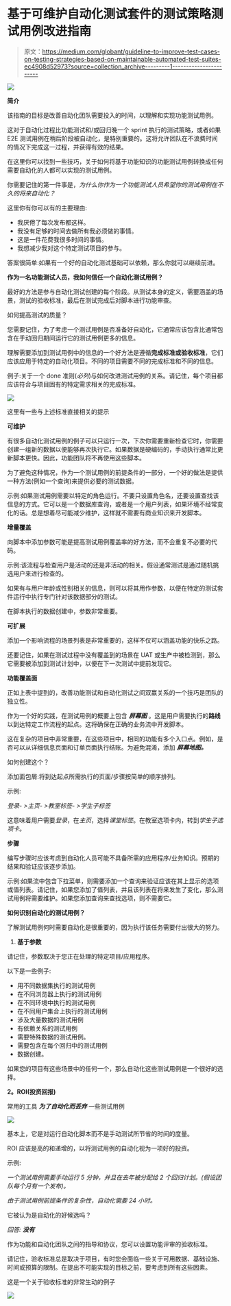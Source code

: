 # 基于可维护自动化测试套件的测试策略测试用例改进指南

> 原文：<https://medium.com/globant/guideline-to-improve-test-cases-on-testing-strategies-based-on-maintainable-automated-test-suites-ec4908d52973?source=collection_archive---------1----------------------->

![](img/eb20b3e40d50e8a6610aeac2bf0884ef.png)

**简介**

该指南的目标是改善自动化团队需要投入的时间，以理解和实现功能测试用例。

这对于自动化过程比功能测试和/或回归晚一个 sprint 执行的测试策略，或者如果 E2E 测试用例在稍后阶段被自动化，是特别重要的。这将允许团队在不浪费时间的情况下完成这一过程，并获得有效的结果。

在这里你可以找到一些技巧，关于如何将基于功能知识的功能测试用例转换成任何需要自动化的人都可以实现的测试用例。

你需要记住的第一件事是，*为什么你作为一个功能测试人员希望你的测试用例在不久的将来自动化？*

这里你有你可以有的主要理由:

*   我厌倦了每次发布都这样。
*   我没有足够的时间去做所有我必须做的事情。
*   这是一件花费我很多时间的事情。
*   我想减少我对这个特定测试项目的参与。

答案很简单:如果有一个好的自动化测试基础可以依赖，那么你就可以继续前进。

**作为一名功能测试人员，我如何信任一个自动化测试用例？**

最好的方法是参与自动化测试创建的每个阶段。从测试本身的定义，需要涵盖的场景，测试的验收标准，最后在测试完成后对脚本进行功能审查。

如何提高测试的质量？

您需要记住，为了考虑一个测试用例是否准备好自动化，它通常应该包含比通常包含在手动回归期间运行它的测试用例更多的信息。

理解需要添加到测试用例中的信息的一个好方法是遵循**完成标准或验收标准**，它们应该应用于特定的自动化项目。不同的项目需要不同的完成标准和不同的信息。

例子:关于一个 done 准则(*必列*)与如何改进测试用例的关系。请记住，每个项目都应该符合与项目固有的特定需求相关的完成标准。

![](img/b83dc7e041c41bc2d70d0703363c0b7e.png)

这里有一些与上述标准直接相关的提示

**可维护**

有很多自动化测试用例的例子可以只运行一次，下次你需要重新检查它时，你需要创建一组新的数据以便能够再次执行它。如果数据是硬编码的，手动执行通常比更新脚本更快。因此，功能团队将不再使用这些脚本。

为了避免这种情况，作为一个测试用例的前提条件的一部分，一个好的做法是提供一种方法(例如一个查询)来提供必要的测试数据。

示例:如果测试用例需要以特定的角色运行。不要只设置角色名，还要设置查找该信息的方式。它可以是一个数据库查询，或者是一个用户列表，如果环境不经常变化的话。总是想着尽可能减少维护，这样就不需要有商业知识来开发脚本。

**增量覆盖**

向脚本中添加参数可能是提高测试用例覆盖率的好方法，而不会重复不必要的代码。

示例:该流程与检查用户是活动的还是非活动的相关。假设通常测试是通过随机挑选用户来进行检查的。

如果有与用户年龄或性别相关的信息，则可以将其用作参数，以便在特定的测试套件运行中执行专门针对该数据部分的测试。

在脚本执行的数据创建中，参数非常重要。

**可扩展**

添加一个影响流程的场景列表是非常重要的，这样不仅可以涵盖功能的快乐之路。

还要记住，如果在测试过程中没有覆盖到的场景在 UAT 或生产中被检测到，那么它需要被添加到测试计划中，以便在下一次测试中提前发现它。

**功能覆盖面**

正如上表中提到的，改善功能测试和自动化测试之间双赢关系的一个技巧是团队的独立性。

作为一个好的实践，在测试用例的概要上包含 ***屏幕图*** 。这是用户需要执行的**路线**以到达特定工作流程的起点。这将确保在正确的业务流中开发脚本。

这在复杂的项目中非常重要，在这些项目中，相同的功能有多个入口点。例如，是否可以从详细信息页面和订单页面执行结账。为避免混淆，添加 ***屏幕地图。***

如何创建这个？

添加面包屑:将到达起点所需执行的页面/步骤按简单的顺序排列。

示例:

*登录- >主页- >教室标签- >学生子标签*

这意味着用户需要*登录*，在*主页*，选择*课堂标签*。在教室选项卡内，转到*学生子选项卡。*

**步骤**

编写步骤时应该考虑到自动化人员可能不具备所需的应用程序/业务知识。预期的结果和验证应该逐步添加。

示例:如果流中包含下拉菜单，则需要添加一个查询来验证应该在其上显示的选项或值列表。请记住，如果您添加了值列表，并且该列表在将来发生了变化，那么测试用例将需要维护。如果您添加查询来查找选项，则不需要它。

**如何识别自动化的测试用例？**

了解测试用例何时需要自动化是很重要的，因为执行该任务需要付出很大的努力。

1.  **基于参数**

请记住，参数取决于您正在处理的特定项目/应用程序。

以下是一些例子:

*   用不同数据集执行的测试用例
*   在不同浏览器上执行的测试用例
*   在不同环境中执行的测试用例
*   在不同用户集合上执行的测试用例
*   涉及大量数据的测试用例
*   有依赖关系的测试用例
*   需要特殊数据的测试用例。
*   需要包含在每个回归中的测试用例
*   数据创建。

如果您的项目有这些场景中的任何一个，那么自动化这些测试用例是一个很好的选择。

**2。ROI(投资回报)**

常用的工具 ***为了自动化而丢弃*** 一些测试用例

![](img/f32a47a2654d107047296fdb23377d57.png)

基本上，它是对运行自动化脚本而不是手动测试所节省的时间的度量。

ROI 应该是高的和递增的，以将测试用例的自动化视为一项好的投资。

示例:

*一个测试用例需要手动运行 5 分钟，并且在去年被分配给 2 个回归计划。(假设团队每个月有一个发布)。*

*由于测试用例前提条件的复杂性，自动化需要 24 小时。*

它被认为是自动化的好候选吗？

*回答:* ***没有***

作为功能和自动化团队之间的指导和协议，您可以设置功能评审的验收标准。

请记住，验收标准总是取决于项目，有时您会面临一些关于可用数据、基础设施、时间或预算的限制。在提出不可能实现的目标之前，要考虑到所有这些因素。

这是一个关于验收标准的非常生动的例子

![](img/d22b3615fcca2baa98ca307dbe819e69.png)